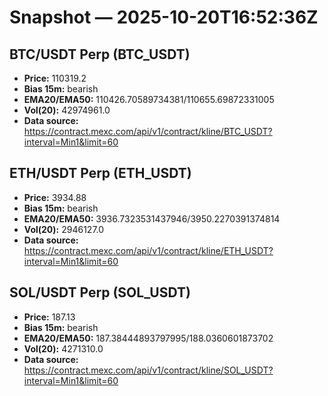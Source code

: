 # Snapshot — 2025-10-20T16:52:36Z

## BTC/USDT Perp (BTC_USDT)
- **Price:** 110319.2
- **Bias 15m:** bearish
- **EMA20/EMA50:** 110426.70589734381/110655.69872331005
- **Vol(20):** 42974961.0
- **Data source:** https://contract.mexc.com/api/v1/contract/kline/BTC_USDT?interval=Min1&limit=60

## ETH/USDT Perp (ETH_USDT)
- **Price:** 3934.88
- **Bias 15m:** bearish
- **EMA20/EMA50:** 3936.7323531437946/3950.2270391374814
- **Vol(20):** 2946127.0
- **Data source:** https://contract.mexc.com/api/v1/contract/kline/ETH_USDT?interval=Min1&limit=60

## SOL/USDT Perp (SOL_USDT)
- **Price:** 187.13
- **Bias 15m:** bearish
- **EMA20/EMA50:** 187.38444893797995/188.0360601873702
- **Vol(20):** 4271310.0
- **Data source:** https://contract.mexc.com/api/v1/contract/kline/SOL_USDT?interval=Min1&limit=60
